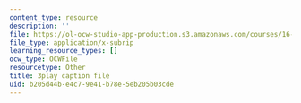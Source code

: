 ```yaml
---
content_type: resource
description: ''
file: https://ol-ocw-studio-app-production.s3.amazonaws.com/courses/16-687-private-pilot-ground-school-january-iap-2019/b205d44be4c79e41b78e5eb205b03cde_3sB64Au76h0.srt
file_type: application/x-subrip
learning_resource_types: []
ocw_type: OCWFile
resourcetype: Other
title: 3play caption file
uid: b205d44b-e4c7-9e41-b78e-5eb205b03cde
---
```

